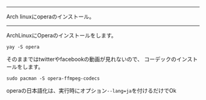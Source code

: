 


**************************************************


Arch linuxにoperaのインストール。


**************************************************



ArchLinuxにOperaのインストールをします。

```
yay -S opera
```

そのままではtwitterやfacebookの動画が見れないので、
コーデックのインストールをします。

```
sudo pacman -S opera-ffmpeg-codecs
```

operaの日本語化は、実行時にオプション`--lang=ja`を付けるだけでOk
